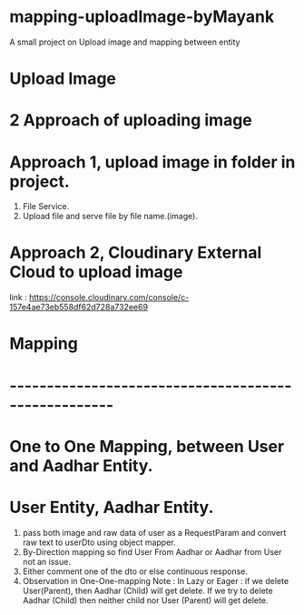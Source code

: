# mapping-uploadImage-byMayank
A small project on Upload image and mapping between entity

# Upload Image 
# 2 Approach of uploading image

# Approach 1, upload image in folder in project.
1. File Service.
2. Upload file and serve file by file name.(image).

# Approach 2, Cloudinary External Cloud to upload image
link : https://console.cloudinary.com/console/c-157e4ae73eb558df62d728a732ee69

# Mapping 
# ----------------------------------------------------

# One to One Mapping, between User and Aadhar Entity.
# User Entity, Aadhar Entity.

1. pass both image and raw data of user as a RequestParam and convert raw text to 
   userDto using object mapper.
2. By-Direction mapping so find User From Aadhar or Aadhar from User not an issue.
3. Either comment one of the dto or else continuous response.
4. Observation in One-One-mapping 
 Note : In Lazy or Eager : if we delete User(Parent), then Aadhar (Child) will get delete.
        If we try to delete Aadhar (Child) then neither child nor User (Parent) will get delete.





